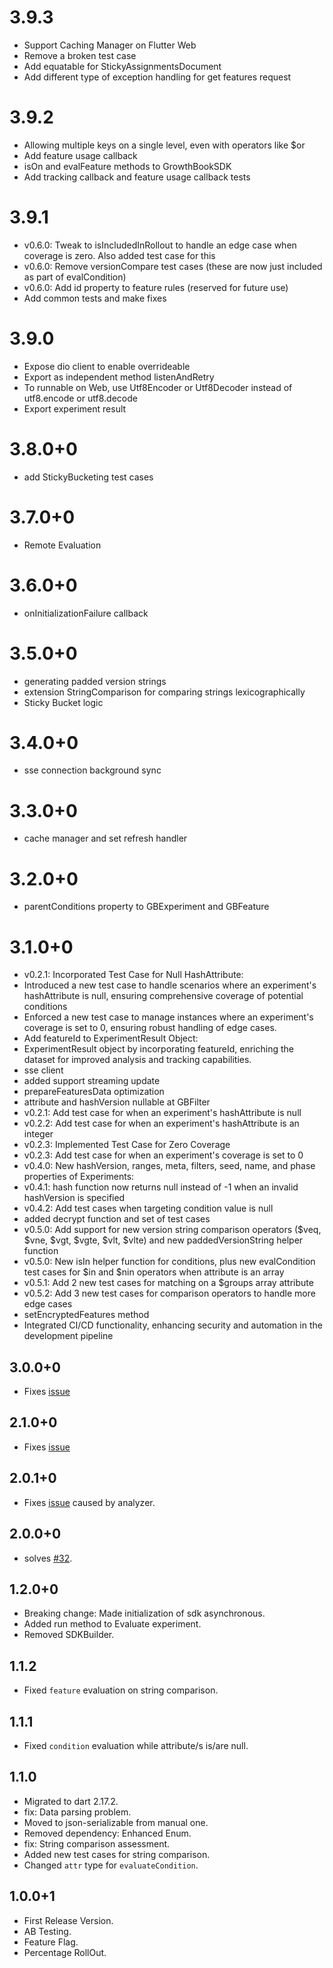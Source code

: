 # 3.9.3
- Support Caching Manager on Flutter Web
- Remove a broken test case
- Add equatable for StickyAssignmentsDocument
- Add different type of exception handling for get features request

# 3.9.2
- Allowing multiple keys on a single level, even with operators like $or
- Add feature usage callback
- isOn and evalFeature methods to GrowthBookSDK
- Add tracking callback and feature usage callback tests
  
# 3.9.1
- v0.6.0: Tweak to isIncludedInRollout to handle an edge case when coverage is zero. Also added test case for this
- v0.6.0: Remove versionCompare test cases (these are now just included as part of evalCondition)
- v0.6.0: Add id property to feature rules (reserved for future use)
- Add common tests and make fixes

# 3.9.0
- Expose dio client to enable overrideable
- Export as independent method listenAndRetry
- To runnable on Web, use Utf8Encoder or Utf8Decoder instead of utf8.encode or utf8.decode
- Export experiment result

# 3.8.0+0
- add StickyBucketing test cases

# 3.7.0+0
- Remote Evaluation

# 3.6.0+0
- onInitializationFailure callback

# 3.5.0+0
- generating padded version strings
- extension StringComparison for comparing strings lexicographically
- Sticky Bucket logic

# 3.4.0+0
- sse connection background sync

# 3.3.0+0
- cache manager and set refresh handler

# 3.2.0+0
- parentConditions property to GBExperiment and GBFeature

# 3.1.0+0

- v0.2.1: Incorporated Test Case for Null HashAttribute:
- Introduced a new test case to handle scenarios where an experiment's hashAttribute is null, ensuring comprehensive coverage of potential conditions
- Enforced a new test case to manage instances where an experiment's coverage is set to 0, ensuring robust handling of edge cases.
- Add featureId to ExperimentResult Object:
- ExperimentResult object by incorporating featureId, enriching the dataset for improved analysis and tracking capabilities.
- sse client
- added support streaming update
- prepareFeaturesData optimization
- attribute and hashVersion nullable at GBFilter
- v0.2.1: Add test case for when an experiment's hashAttribute is null
- v0.2.2: Add test case for when an experiment's hashAttribute is an integer
- v0.2.3: Implemented Test Case for Zero Coverage
- v0.2.3: Add test case for when an experiment's coverage is set to 0
- v0.4.0: New hashVersion, ranges, meta, filters, seed, name, and phase properties of Experiments:
- v0.4.1: hash function now returns null instead of -1 when an invalid hashVersion is specified
- v0.4.2: Add test cases when targeting condition value is null
- added decrypt function and set of test cases
- v0.5.0: Add support for new version string comparison operators ($veq, $vne, $vgt, $vgte, $vlt, $vlte) and new paddedVersionString helper function
- v0.5.0: New isIn helper function for conditions, plus new evalCondition test cases for $in and $nin operators when attribute is an array
- v0.5.1: Add 2 new test cases for matching on a $groups array attribute
- v0.5.2: Add 3 new test cases for comparison operators to handle more edge cases
- setEncryptedFeatures method
- Integrated CI/CD functionality, enhancing security and automation in the development pipeline

## 3.0.0+0
- Fixes [issue](https://github.com/alippo-com/GrowthBook-SDK-Flutter/issues/47)

## 2.1.0+0
- Fixes [issue](https://github.com/alippo-com/GrowthBook-SDK-Flutter/issues)

## 2.0.1+0
- Fixes [issue](https://github.com/alippo-com/GrowthBook-SDK-Flutter/issues/36) caused by analyzer.

## 2.0.0+0
- solves [#32](https://github.com/alippo-com/GrowthBook-SDK-Flutter/issues/32).

## 1.2.0+0
 - Breaking change: Made initialization of sdk asynchronous.
 - Added run method to Evaluate experiment. 
 - Removed SDKBuilder. 

## 1.1.2
- Fixed `feature` evaluation on string comparison.

## 1.1.1
- Fixed `condition` evaluation while attribute/s is/are null. 

## 1.1.0
- Migrated to dart 2.17.2.
- fix: Data parsing problem.
- Moved to json-serializable from manual one.
- Removed dependency: Enhanced Enum.
- fix: String comparison assessment.
- Added new test cases for string comparison.
- Changed `attr` type for `evaluateCondition`.

## 1.0.0+1
- First Release Version.
- AB Testing.
- Feature Flag.
- Percentage RollOut.
